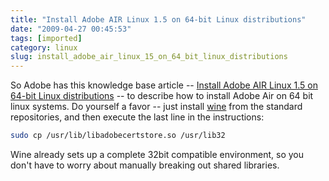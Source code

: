```yaml
---
title: "Install Adobe AIR Linux 1.5 on 64-bit Linux distributions"
date: "2009-04-27 00:45:53"
tags: [imported]
category: linux
slug: install_adobe_air_linux_15_on_64_bit_linux_distributions
---
```


So Adobe has this knowledge base article --
<a href='http://kb.adobe.com/selfservice/viewContent.do?externalId=kb408084'>Install
Adobe AIR Linux 1.5 on 64-bit Linux distributions</a> -- to describe how to
install Adobe Air on 64 bit linux systems. Do yourself a favor -- just install
<a href="http://www.winehq.org/">wine</a> from the standard repositories, and
then execute the last line in the instructions:

```bash
sudo cp /usr/lib/libadobecertstore.so /usr/lib32
```

Wine already sets up a complete 32bit compatible environment, so you don't have
to worry about manually breaking out shared libraries.
